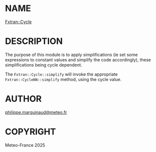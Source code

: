 # NAME

[Fxtran::Cycle](../lib/Fxtran/Cycle.pm)

# DESCRIPTION

The purpose of this module is to apply simplifications
(ie set some expressions to constant values and simplify
the code accordingly), these simplifications being cycle 
dependent.

The `Fxtran::Cycle::simplify` will invoke the appropriate
`Fxtran::CycleNN::simplify` method, using the cycle value.

# AUTHOR

philippe.marguinaud@meteo.fr

# COPYRIGHT

Meteo-France 2025
